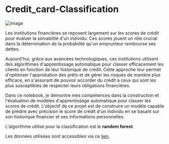 # Credit_card-Classification

![image](https://github.com/user-attachments/assets/f3858527-446a-4517-b6d7-b16a4fce4b7c)

Les institutions financières se reposent largement sur les scores de crédit pour évaluer la solvabilité d'un individu. Ces scores jouent un rôle crucial dans la détermination de la probabilité qu'un emprunteur rembourse ses dettes.

Aujourd'hui, grâce aux avancées technologiques, ces institutions utilisent des algorithmes d'apprentissage automatique pour classer efficacement les clients en fonction de leur historique de crédit. Cette approche leur permet d'optimiser l'approbation des prêts et de gérer les risques de manière plus efficace, en s'assurant de pouvoir accorder du crédit à ceux qui sont les plus susceptibles de respecter leurs obligations financières.

Dans ce notebook, je démontre mes compétences dans la construction et l'évaluation de modèles d'apprentissage automatique pour classer les scores de crédit. L'objectif de ce projet est de construire un modèle capable de prédire avec précision le score de crédit d'un individu en se basant 
sur son historique financier et ses informations personnelles.

L'algorithme utilisé pour la classification est le **random forest**.

Les données utilisées sont accessibles via ce
[lien](https://statso.io/credit-score-classification-case-study/).
